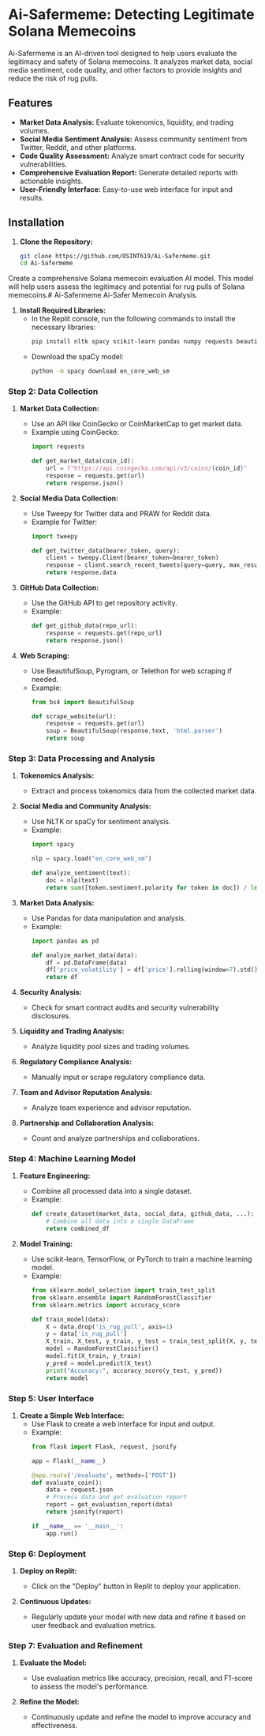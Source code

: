 # Ai-Safermeme: Detecting Legitimate Solana Memecoins

Ai-Safermeme is an AI-driven tool designed to help users evaluate the legitimacy and safety of Solana memecoins. It analyzes market data, social media sentiment, code quality, and other factors to provide insights and reduce the risk of rug pulls.

## Features
- **Market Data Analysis:** Evaluate tokenomics, liquidity, and trading volumes.
- **Social Media Sentiment Analysis:** Assess community sentiment from Twitter, Reddit, and other platforms.
- **Code Quality Assessment:** Analyze smart contract code for security vulnerabilities.
- **Comprehensive Evaluation Report:** Generate detailed reports with actionable insights.
- **User-Friendly Interface:** Easy-to-use web interface for input and results.

## Installation
1. **Clone the Repository:**
   ```bash
   git clone https://github.com/OSINT619/Ai-Safermeme.git
   cd Ai-Safermeme

Create a comprehensive Solana memecoin evaluation AI model. This model will help users assess the legitimacy and potential for rug pulls of Solana memecoins.# Ai-Safermeme
Ai-Safer Memecoin Analysis.


1. **Install Required Libraries:**
   - In the Replit console, run the following commands to install the necessary libraries:
     ```bash
     pip install nltk spacy scikit-learn pandas numpy requests beautifulsoup4 tweepy praw psycopg2-binary
     ```
   - Download the spaCy model:
     ```bash
     python -m spacy download en_core_web_sm
     ```

### Step 2: Data Collection

1. **Market Data Collection:**
   - Use an API like CoinGecko or CoinMarketCap to get market data.
   - Example using CoinGecko:
     ```python
     import requests

     def get_market_data(coin_id):
         url = f"https://api.coingecko.com/api/v3/coins/{coin_id}"
         response = requests.get(url)
         return response.json()
     ```

2. **Social Media Data Collection:**
   - Use Tweepy for Twitter data and PRAW for Reddit data.
   - Example for Twitter:
     ```python
     import tweepy

     def get_twitter_data(bearer_token, query):
         client = tweepy.Client(bearer_token=bearer_token)
         response = client.search_recent_tweets(query=query, max_results=100)
         return response.data
     ```

3. **GitHub Data Collection:**
   - Use the GitHub API to get repository activity.
   - Example:
     ```python
     def get_github_data(repo_url):
         response = requests.get(repo_url)
         return response.json()
     ```

4. **Web Scraping:**
   - Use BeautifulSoup,  Pyrogram, or Telethon for web scraping if needed.
   - Example:
     ```python
     from bs4 import BeautifulSoup

     def scrape_website(url):
         response = requests.get(url)
         soup = BeautifulSoup(response.text, 'html.parser')
         return soup
     ```

### Step 3: Data Processing and Analysis

1. **Tokenomics Analysis:**
   - Extract and process tokenomics data from the collected market data.

2. **Social Media and Community Analysis:**
   - Use NLTK or spaCy for sentiment analysis.
   - Example:
     ```python
     import spacy

     nlp = spacy.load("en_core_web_sm")

     def analyze_sentiment(text):
         doc = nlp(text)
         return sum([token.sentiment.polarity for token in doc]) / len(doc)
     ```

3. **Market Data Analysis:**
   - Use Pandas for data manipulation and analysis.
   - Example:
     ```python
     import pandas as pd

     def analyze_market_data(data):
         df = pd.DataFrame(data)
         df['price_volatility'] = df['price'].rolling(window=7).std()
         return df
     ```

4. **Security Analysis:**
   - Check for smart contract audits and security vulnerability disclosures.

5. **Liquidity and Trading Analysis:**
   - Analyze liquidity pool sizes and trading volumes.

6. **Regulatory Compliance Analysis:**
   - Manually input or scrape regulatory compliance data.

7. **Team and Advisor Reputation Analysis:**
   - Analyze team experience and advisor reputation.

8. **Partnership and Collaboration Analysis:**
   - Count and analyze partnerships and collaborations.

### Step 4: Machine Learning Model

1. **Feature Engineering:**
   - Combine all processed data into a single dataset.
   - Example:
     ```python
     def create_dataset(market_data, social_data, github_data, ...):
         # Combine all data into a single DataFrame
         return combined_df
     ```

2. **Model Training:**
   - Use scikit-learn, TensorFlow, or PyTorch to train a machine learning model.
   - Example:
     ```python
     from sklearn.model_selection import train_test_split
     from sklearn.ensemble import RandomForestClassifier
     from sklearn.metrics import accuracy_score

     def train_model(data):
         X = data.drop('is_rug_pull', axis=1)
         y = data['is_rug_pull']
         X_train, X_test, y_train, y_test = train_test_split(X, y, test_size=0.2, random_state=42)
         model = RandomForestClassifier()
         model.fit(X_train, y_train)
         y_pred = model.predict(X_test)
         print("Accuracy:", accuracy_score(y_test, y_pred))
         return model
     ```

### Step 5: User Interface

1. **Create a Simple Web Interface:**
   - Use Flask to create a web interface for input and output.
   - Example:
     ```python
     from flask import Flask, request, jsonify

     app = Flask(__name__)

     @app.route('/evaluate', methods=['POST'])
     def evaluate_coin():
         data = request.json
         # Process data and get evaluation report
         report = get_evaluation_report(data)
         return jsonify(report)

     if __name__ == '__main__':
         app.run()
     ```

### Step 6: Deployment

1. **Deploy on Replit:**
   - Click on the "Deploy" button in Replit to deploy your application.

2. **Continuous Updates:**
   - Regularly update your model with new data and refine it based on user feedback and evaluation metrics.

### Step 7: Evaluation and Refinement

1. **Evaluate the Model:**
   - Use evaluation metrics like accuracy, precision, recall, and F1-score to assess the model's performance.

2. **Refine the Model:**
   - Continuously update and refine the model to improve accuracy and effectiveness.


